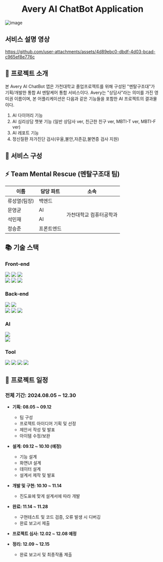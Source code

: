 <h1 align="center"> 
  Avery AI ChatBot Application
</h1>

![image](https://github.com/user-attachments/assets/4551a1c0-455a-4403-aaf6-8d7978663e09)

## 서비스 설명 영상 
https://github.com/user-attachments/assets/4d89ebc0-dbdf-4d03-bcad-c965ef8e776c


## 📌 프로젝트 소개

본 Avery AI ChatBot 앱은 가천대학교 졸업프로젝트를 위해 구성된 "멘탈구조대"가 기획/개발한 통합 AI 멘탈케어 통합 서비스이다.
Avery는 "상담사"라는 의미를 가진 영미권 이름이며, 
본 어플리케이션은 다음과 같은 기능들을 포함한 AI 프로젝트의 결과물이다. 

1. AI 다이어리 기능  
2. AI 심리상담 챗봇 기능 (일반 상담사 ver, 친근한 친구 ver, MBTI-T ver, MBTI-F ver)  
3. AI 레포트 기능
4. 정신질환 자가진단 검사(우울,불안,자존감,불면증 검사 지원)


## 📘 서비스 구성




## ⚡ Team Mental Rescue (멘탈구조대 팀)

<table style="border: 2px;">
  <thead>
    <tr>
      <th> 이름 </th>
      <th> 담당 파트 </th>
      <th> 소속 </th>
    </tr>
  </thead>
  <tbody>
    <tr>
      <td> 류성열(팀장) </td>
      <td> 백엔드 </td>
      <td rowspan="4"> 가천대학교 컴퓨터공학과 </td>
    </tr>
    <tr>
      <td> 문영균 </td>
      <td> AI </td>
    </tr>
    <tr>
      <td> 석민재 </td>
      <td> AI </td>
    </tr>
    <tr>
      <td> 정승준 </td>
      <td> 프론트엔드 </td>
    </tr>
  </tbody>  
</table>

## 📚 기술 스택

### Front-end 
<div> 
  <img src="https://img.shields.io/badge/html5-E34F26?style=for-the-badge&logo=html5&logoColor=white"> 
  <img src="https://img.shields.io/badge/css-1572B6?style=for-the-badge&logo=css3&logoColor=white"> 
  <img src="https://img.shields.io/badge/javascript-F7DF1E?style=for-the-badge&logo=javascript&logoColor=black"> 
  <br>
 
  <img src="https://img.shields.io/badge/node.js-339933?style=for-the-badge&logo=Node.js&logoColor=white">
  <img src="https://img.shields.io/badge/react-61DAFB?style=for-the-badge&logo=react&logoColor=black">
  <img src="https://img.shields.io/badge/react native-61DAFB?style=for-the-badge&logo=react&logoColor=black">
</div>  



### Back-end
<div>
  <img src="https://img.shields.io/badge/java-007396?style=for-the-badge&logo=java&logoColor=white">
  <img src="https://img.shields.io/badge/junit5-25A162?style=for-the-badge&logo=junit5&logoColor=white">
  <br>
  
  <img src="https://img.shields.io/badge/spring-6DB33F?style=for-the-badge&logo=spring&logoColor=white">
  <img src="https://img.shields.io/badge/spring boot-6DB33F?style=for-the-badge&logo=springboot&logoColor=white">
  <img src="https://img.shields.io/badge/spring security-6DB33F?style=for-the-badge&logo=springsecurity&logoColor=white">
</div>

### AI
<div>
  <img src="https://img.shields.io/badge/python-3776AB?style=for-the-badge&logo=python&logoColor=white"> <br>
  <img src="https://img.shields.io/badge/flask-000000?style=for-the-badge&logo=flask&logoColor=white">
</div>

### Tool
<div>
  <img src="https://img.shields.io/badge/github-181717?style=for-the-badge&logo=github&logoColor=white">
  <img src="https://img.shields.io/badge/notion-000000?style=for-the-badge&logo=notion&logoColor=white">
  <img src="https://img.shields.io/badge/discord-5865F2?style=for-the-badge&logo=discord&logoColor=white">
  <img src="https://img.shields.io/badge/figma-F24E1E?style=for-the-badge&logo=figma&logoColor=white">
</div>


## 📆 프로젝트 일정

### 전체 기간: 2024.08.05 ~ 12.30

- **기획: 08.05 ~ 09.12**
  
  - 팀 구성
  - 프로젝트 아이디어 기획 및 선정
  - 제안서 작성 및 발표
  - 아이템 수정/보완

- **설계: 09.12 ~ 10.10 (예정)**

  - 기능 설계
  - 화면UI 설계
  - 데이터 설계
  - 설계서 제작 및 발표

- **개발 및 구현: 10.10 ~ 11.14**

  - 진도표에 맞게 설계서에 따라 개발

- **완료: 11.14 ~ 11.28**

  - 구현테스트 및 코드 검증, 오류 발생 시 디버깅
  - 완료 보고서 제출

- **프로젝트 심사: 12.02 ~ 12.08 예정**

- **정리: 12.09 ~ 12.15**

  - 완료 보고서 및 최종작품 제출 
